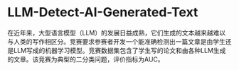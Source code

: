 # LLM-Detect-AI-Generated-Text
在近年来，大型语言模型（LLM）的发展日益成熟，它们生成的文本越来越难以与人类的写作相区分。竞赛要求参赛者开发一个能准确检测出一篇文章是由学生还是LLM写成的机器学习模型。竞赛数据集包含了学生写的论文和由各种LLM生成的文章。该竞赛为典型的二分类问题，评价指标为AUC。

